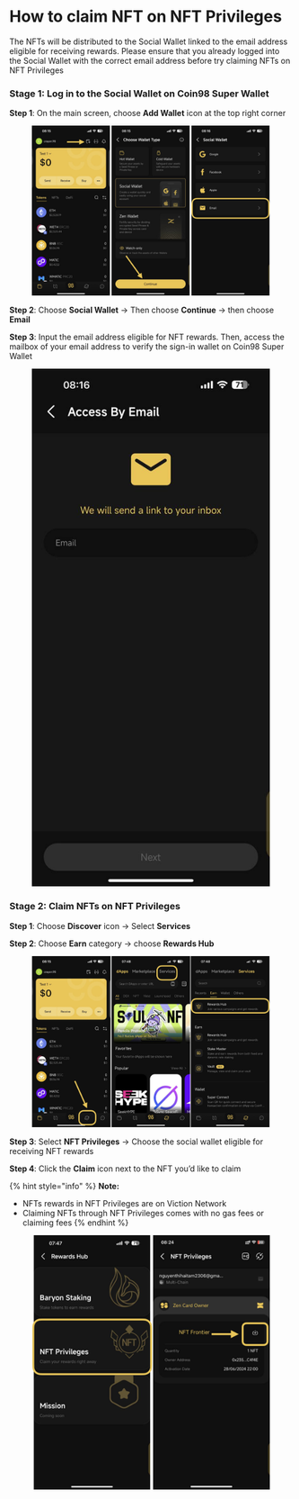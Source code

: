 # How to claim NFT on NFT Privileges

The NFTs will be distributed to the Social Wallet linked to the email address eligible for receiving rewards. Please ensure that you already logged into the Social Wallet with the correct email address before try claiming NFTs on NFT Privileges

### **Stage 1**: Log in to the Social Wallet on Coin98 Super Wallet

**Step 1**: On the main screen, choose **Add Wallet** icon at the top right corner

<figure><img src="../../../../.gitbook/assets/coin98-app-claim-nftprivilege-1.png" alt="" width="563"><figcaption></figcaption></figure>

**Step 2**: Choose **Social Wallet** → Then choose **Continue** → then choose **Email**&#x20;

**Step 3**: Input the email address eligible for NFT rewards. Then, access the mailbox of your email address to verify the sign-in wallet on Coin98 Super Wallet&#x20;

<figure><img src="../../../../.gitbook/assets/coin98-app-nft-privilege-2.png" alt="" width="443"><figcaption></figcaption></figure>

### Stage 2: Claim NFTs on NFT Privileges

**Step 1**: Choose **Discover** icon → Select **Services**&#x20;

**Step 2**: Choose **Earn** category → choose **Rewards Hub**

<figure><img src="../../../../.gitbook/assets/coin98-app-claim-nftprivilege-4.png" alt="" width="563"><figcaption></figcaption></figure>

**Step 3**: Select **NFT Privileges** → Choose the social wallet eligible for receiving NFT rewards

**Step 4**: Click the **Claim** icon next to the NFT you’d like to claim&#x20;

{% hint style="info" %}
**Note:**&#x20;

* NFTs rewards in NFT Privileges are on Viction Network
* Claiming NFTs through NFT Privileges comes with no gas fees or claiming fees
{% endhint %}

<figure><img src="../../../../.gitbook/assets/coin98-app-claim-nftprivilege-3.png" alt=""><figcaption></figcaption></figure>
